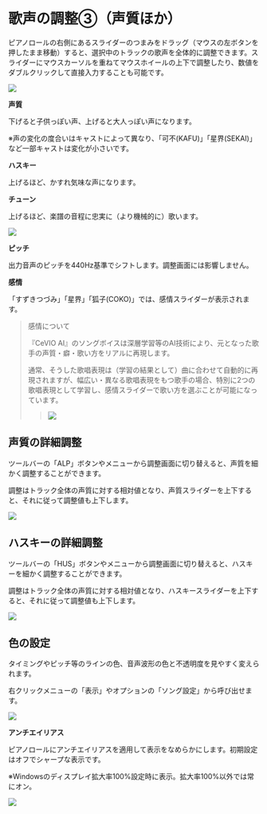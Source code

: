 



 歌声の調整③（声質ほか）
==============


  


 ピアノロールの右側にあるスライダーのつまみをドラッグ（マウスの左ボタンを押したまま移動）すると、選択中のトラックの歌声を全体的に調整できます。スライダーにマウスカーソルを重ねてマウスホイールの上下で調整したり、数値をダブルクリックして直接入力することも可能です。
   

  


![](../../image/V8.5_new3slider2.png)

  

**声質**
  

 下げると子供っぽい声、上げると大人っぽい声になります。
   

 ※声の変化の度合いはキャストによって異なり、「可不(KAFU)」「星界(SEKAI)」など一部キャストは変化が小さいです。
   

  

**ハスキー**
  

 上げるほど、かすれ気味な声になります。
   

  

**チューン**
  

 上げるほど、楽譜の音程に忠実に（より機械的に）歌います。
   


![](../../image/st05_08_w.png)

  

**ピッチ**
  

 出力音声のピッチを440Hz基準でシフトします。調整画面には影響しません。
   

  

**感情**
  

 「すずきつづみ」「星界」「狐子(COKO)」では、感情スライダーが表示されます。
   


> 
> 
> 
>  感情について
>  
> 
>  『CeVIO AI』のソングボイスは深層学習等のAI技術により、元となった歌手の声質・癖・歌い方をリアルに再現します。
>    
> 
>  通常、そうした歌唱表現は（学習の結果として）曲に合わせて自動的に再現されますが、幅広い・異なる歌唱表現をもつ歌手の場合、特別に2つの歌唱表現として学習し、感情スライダーで歌い方を選ぶことが可能になっています。
>    
> 
> 
> 
> 
> 
> > 
> > 
> > ![](../../image/song_emotion_slider.png)
> > 
> > 
> 
> 
> 
> 



 声質の詳細調整
---------


 ツールバーの「ALP」ボタンやメニューから調整画面に切り替えると、声質を細かく調整することができます。
   

 調整はトラック全体の声質に対する相対値となり、声質スライダーを上下すると、それに従って調整値も上下します。
   


![](../../image/st05_06_w.png)


 ハスキーの詳細調整
-----------


 ツールバーの「HUS」ボタンやメニューから調整画面に切り替えると、ハスキーを細かく調整することができます。
   

 調整はトラック全体の声質に対する相対値となり、ハスキースライダーを上下すると、それに従って調整値も上下します。
   


![](../../image/st05_07_w.png)


 色の設定
------


 タイミングやピッチ等のラインの色、音声波形の色と不透明度を見やすく変えられます。
   

 右クリックメニューの「表示」やオプションの「ソング設定」から呼び出せます。
   

  


![](../../image/V8.7_color_settings.png)

  

**アンチエイリアス**
  

 ピアノロールにアンチエイリアスを適用して表示をなめらかにします。初期設定はオフでシャープな表示です。
   

 ※Windowsのディスプレイ拡大率100%設定時に表示。拡大率100%以外では常にオン。
   


![](../../image/V8.6_anti_aliasing.png)





